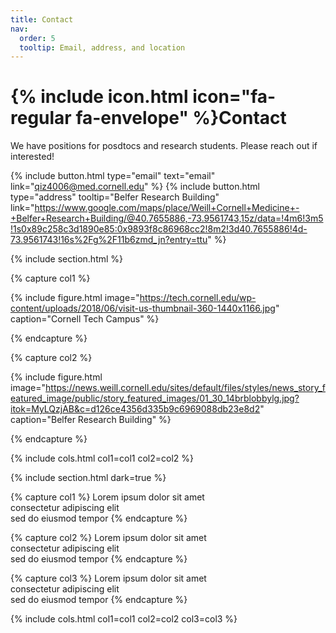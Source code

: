 ```yaml
---
title: Contact
nav:
  order: 5
  tooltip: Email, address, and location
---
```


# {% include icon.html icon="fa-regular fa-envelope" %}Contact

We have positions for posdtocs and research students. Please reach out if interested!

{%
  include button.html
  type="email"
  text="email"
  link="qiz4006@med.cornell.edu"
%}
{%
  include button.html
  type="address"
  tooltip="Belfer Research Building"
  link="https://www.google.com/maps/place/Weill+Cornell+Medicine+-+Belfer+Research+Building/@40.7655886,-73.9561743,15z/data=!4m6!3m5!1s0x89c258c3d1890e85:0x9893f8c86968cc2!8m2!3d40.7655886!4d-73.9561743!16s%2Fg%2F11b6zmd_jn?entry=ttu"
%}

{% include section.html %}

{% capture col1 %}

{%
  include figure.html
  image="https://tech.cornell.edu/wp-content/uploads/2018/06/visit-us-thumbnail-360-1440x1166.jpg"
  caption="Cornell Tech Campus"
%}

{% endcapture %}

{% capture col2 %}

{%
  include figure.html
  image="https://news.weill.cornell.edu/sites/default/files/styles/news_story_featured_image/public/story_featured_images/01_30_14brblobbylg.jpg?itok=MyLQzjAB&c=d126ce4356d335b9c6969088db23e8d2"
  caption="Belfer Research Building"
%}

{% endcapture %}

{% include cols.html col1=col1 col2=col2 %}

{% include section.html dark=true %}

{% capture col1 %}
Lorem ipsum dolor sit amet  
consectetur adipiscing elit  
sed do eiusmod tempor
{% endcapture %}

{% capture col2 %}
Lorem ipsum dolor sit amet  
consectetur adipiscing elit  
sed do eiusmod tempor
{% endcapture %}

{% capture col3 %}
Lorem ipsum dolor sit amet  
consectetur adipiscing elit  
sed do eiusmod tempor
{% endcapture %}

{% include cols.html col1=col1 col2=col2 col3=col3 %}
